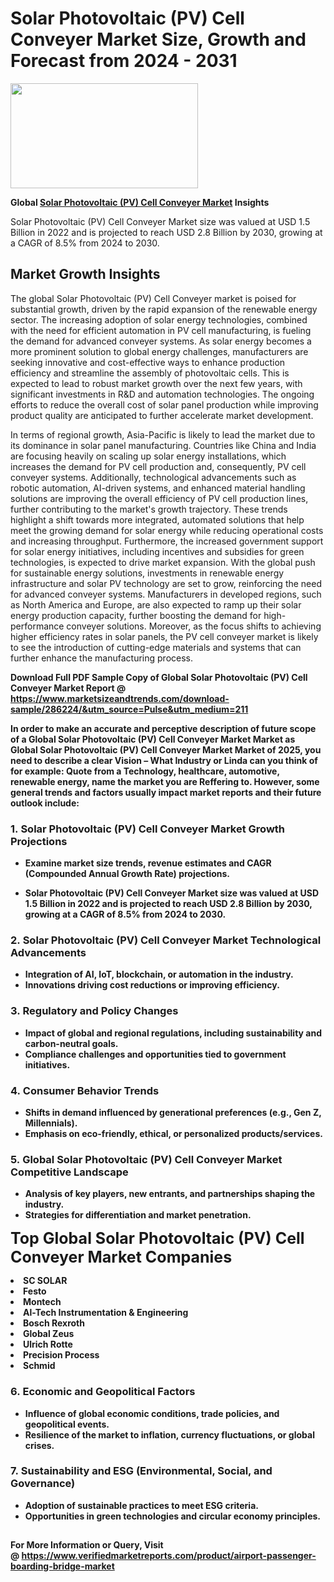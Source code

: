 <H1>Solar Photovoltaic (PV) Cell Conveyer Market Size, Growth and Forecast from 2024 - 2031</H1><img class="aligncenter size-medium wp-image-584254" src="https://thirdeyenews.in/wp-content/uploads/2024/09/Global-Market-Research-300x168.jpeg" alt="" width="300" height="168" /><p><strong>Global&nbsp;<a href="https://www.marketsizeandtrends.com/download-sample/286224/&amp;utm_source=Pulse&amp;utm_medium=211">Solar Photovoltaic (PV) Cell Conveyer Market</a> Insights</strong></p><p>Solar Photovoltaic (PV) Cell Conveyer Market size was valued at USD 1.5 Billion in 2022 and is projected to reach USD 2.8 Billion by 2030, growing at a CAGR of 8.5% from 2024 to 2030.</p><p><h2>Market Growth Insights</h2> <p>The global Solar Photovoltaic (PV) Cell Conveyer market is poised for substantial growth, driven by the rapid expansion of the renewable energy sector. The increasing adoption of solar energy technologies, combined with the need for efficient automation in PV cell manufacturing, is fueling the demand for advanced conveyer systems. As solar energy becomes a more prominent solution to global energy challenges, manufacturers are seeking innovative and cost-effective ways to enhance production efficiency and streamline the assembly of photovoltaic cells. This is expected to lead to robust market growth over the next few years, with significant investments in R&D and automation technologies. The ongoing efforts to reduce the overall cost of solar panel production while improving product quality are anticipated to further accelerate market development.</p> <p><strong></strong></p> <p>In terms of regional growth, Asia-Pacific is likely to lead the market due to its dominance in solar panel manufacturing. Countries like China and India are focusing heavily on scaling up solar energy installations, which increases the demand for PV cell production and, consequently, PV cell conveyer systems. Additionally, technological advancements such as robotic automation, AI-driven systems, and enhanced material handling solutions are improving the overall efficiency of PV cell production lines, further contributing to the market's growth trajectory. These trends highlight a shift towards more integrated, automated solutions that help meet the growing demand for solar energy while reducing operational costs and increasing throughput. Furthermore, the increased government support for solar energy initiatives, including incentives and subsidies for green technologies, is expected to drive market expansion. With the global push for sustainable energy solutions, investments in renewable energy infrastructure and solar PV technology are set to grow, reinforcing the need for advanced conveyer systems. Manufacturers in developed regions, such as North America and Europe, are also expected to ramp up their solar energy production capacity, further boosting the demand for high-performance conveyer solutions. Moreover, as the focus shifts to achieving higher efficiency rates in solar panels, the PV cell conveyer market is likely to see the introduction of cutting-edge materials and systems that can further enhance the manufacturing process.</p> <p><strong></p><p><span class=""><strong>Download Full PDF Sample Copy of Global Solar Photovoltaic (PV) Cell Conveyer Market Report</strong> @ <a href="https://www.marketsizeandtrends.com/download-sample/286224/&amp;utm_source=Pulse&amp;utm_medium=211" target="_blank">https://www.marketsizeandtrends.com/download-sample/286224/&amp;utm_source=Pulse&amp;utm_medium=211</a></span></p><p>In order to make an accurate and perceptive description of future scope of a Global&nbsp;Solar Photovoltaic (PV) Cell Conveyer Market Market as Global&nbsp;Solar Photovoltaic (PV) Cell Conveyer Market Market of 2025, you need to describe a clear Vision &ndash; What Industry or Linda can you think of for example: Quote from a Technology, healthcare, automotive, renewable energy, name the market you are Reffering to. However, some general trends and factors usually impact market reports and their future outlook include:</p><h3>1.&nbsp;<strong>Solar Photovoltaic (PV) Cell Conveyer Market Growth Projections</strong></h3><ul><li>Examine market size trends, revenue estimates and CAGR (Compounded Annual Growth Rate) projections.</li><li><p>Solar Photovoltaic (PV) Cell Conveyer Market size was valued at USD 1.5 Billion in 2022 and is projected to reach USD 2.8 Billion by 2030, growing at a CAGR of 8.5% from 2024 to 2030.</p></li></ul><h3>2.&nbsp;<strong>Solar Photovoltaic (PV) Cell Conveyer Market Technological Advancements</strong></h3><ul><li>Integration of AI, IoT, blockchain, or automation in the industry.</li><li>Innovations driving cost reductions or improving efficiency.</li></ul><h3>3.&nbsp;<strong>Regulatory and Policy Changes</strong></h3><ul><li>Impact of global and regional regulations, including sustainability and carbon-neutral goals.</li><li>Compliance challenges and opportunities tied to government initiatives.</li></ul><h3>4.&nbsp;<strong>Consumer Behavior Trends</strong></h3><ul><li>Shifts in demand influenced by generational preferences (e.g., Gen Z, Millennials).</li><li>Emphasis on eco-friendly, ethical, or personalized products/services.</li></ul><h3>5.&nbsp;<strong>Global Solar Photovoltaic (PV) Cell Conveyer Market Competitive Landscape</strong></h3><ul><li>Analysis of key players, new entrants, and partnerships shaping the industry.</li><li>Strategies for differentiation and market penetration.</li></ul><p data-pm-slice="1 1 []"><span style="color: inherit; font-family: inherit; font-size: 25px;">Top Global Solar Photovoltaic (PV) Cell Conveyer Market Companies</span></p><div class="" data-test-id=""><p><li>SC SOLAR</li><li> Festo</li><li> Montech</li><li> Al-Tech Instrumentation & Engineering</li><li> Bosch Rexroth</li><li> Global Zeus</li><li> Ulrich Rotte</li><li> Precision Process</li><li> Schmid</li></p></div><h3>6.&nbsp;<strong>Economic and Geopolitical Factors</strong></h3><ul><li>Influence of global economic conditions, trade policies, and geopolitical events.</li><li>Resilience of the market to inflation, currency fluctuations, or global crises.</li></ul><h3>7.&nbsp;<strong>Sustainability and ESG (Environmental, Social, and Governance)</strong></h3><ul><li>Adoption of sustainable practices to meet ESG criteria.</li><li>Opportunities in green technologies and circular economy principles.</li></ul><h2><strong style="font-size: 14px;">For More Information or Query, Visit @&nbsp;</strong><a style="background-color: #ffffff; font-size: 14px;" href="https://www.marketsizeandtrends.com/report/solar-photovoltaic-pv-cell-conveyer-market/" target="_blank">https://www.verifiedmarketreports.com/product/airport-passenger-boarding-bridge-market</a></h2>
